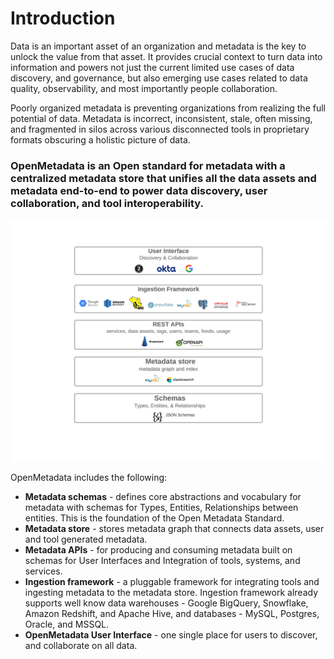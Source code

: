 # Introduction

Data is an important asset of an organization and metadata is the key to unlock the value from that asset. It provides crucial context to turn data into information and powers not just the current limited use cases of data discovery, and governance, but also emerging use cases related to data quality, observability, and most importantly people collaboration. 

Poorly organized metadata is preventing organizations from realizing the full potential of data. Metadata is incorrect, inconsistent, stale, often missing, and fragmented in silos across various disconnected tools in proprietary formats obscuring a holistic picture of data.

### **OpenMetadata is an Open standard for metadata with a centralized metadata store that unifies all the data assets and metadata end-to-end to power data discovery, user collaboration,  and tool interoperability.**   

![](.gitbook/assets/openmetadata-overview%20%281%29.png)

OpenMetadata includes the following:

* **Metadata schemas** - defines core abstractions and vocabulary for metadata with schemas for Types, Entities, Relationships between entities. This is the foundation of the Open Metadata Standard.
* **Metadata store** - stores metadata graph that connects data assets, user and tool generated metadata.
* **Metadata APIs** - for producing and consuming metadata built on schemas for User Interfaces and Integration of tools, systems, and services.
* **Ingestion framework** - a pluggable framework for integrating tools and ingesting metadata to the metadata store. Ingestion framework already supports well know data warehouses - Google BigQuery, Snowflake, Amazon Redshift, and Apache Hive, and databases - MySQL, Postgres, Oracle, and MSSQL.
* **OpenMetadata User Interface** - one single place for users to discover, and collaborate on all data.





  


